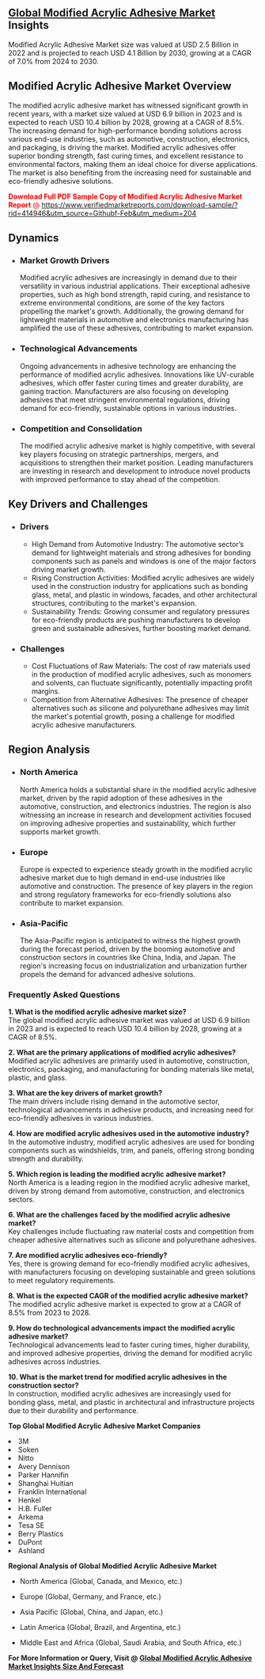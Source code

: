<h2><a href="https://www.verifiedmarketreports.com/download-sample/?rid=414946&amp;utm_source=Githubf&amp;utm_medium=204" target="_blank">Global Modified Acrylic Adhesive Market</a> Insights</h2><p>Modified Acrylic Adhesive Market size was valued at USD 2.5 Billion in 2022 and is projected to reach USD 4.1 Billion by 2030, growing at a CAGR of 7.0% from 2024 to 2030.</p><p> <h2>Modified Acrylic Adhesive Market Overview</h2> <p>The modified acrylic adhesive market has witnessed significant growth in recent years, with a market size valued at USD 6.9 billion in 2023 and is expected to reach USD 10.4 billion by 2028, growing at a CAGR of 8.5%. The increasing demand for high-performance bonding solutions across various end-use industries, such as automotive, construction, electronics, and packaging, is driving the market. Modified acrylic adhesives offer superior bonding strength, fast curing times, and excellent resistance to environmental factors, making them an ideal choice for diverse applications. The market is also benefiting from the increasing need for sustainable and eco-friendly adhesive solutions. <p><span class=""><span style="color: #ff0000;"><strong>Download Full PDF Sample Copy of Modified Acrylic Adhesive Market Report</strong> @ </span><a href="https://www.verifiedmarketreports.com/download-sample/?rid=414946&amp;utm_source=Githubf-Feb&amp;utm_medium=204" target="_blank">https://www.verifiedmarketreports.com/download-sample/?rid=414946&amp;utm_source=Githubf-Feb&amp;utm_medium=204</a></span></p></p> <h2>Dynamics</h2> <ul> <li><h3>Market Growth Drivers</h3> Modified acrylic adhesives are increasingly in demand due to their versatility in various industrial applications. Their exceptional adhesive properties, such as high bond strength, rapid curing, and resistance to extreme environmental conditions, are some of the key factors propelling the market's growth. Additionally, the growing demand for lightweight materials in automotive and electronics manufacturing has amplified the use of these adhesives, contributing to market expansion.</li> <li><h3>Technological Advancements</h3> Ongoing advancements in adhesive technology are enhancing the performance of modified acrylic adhesives. Innovations like UV-curable adhesives, which offer faster curing times and greater durability, are gaining traction. Manufacturers are also focusing on developing adhesives that meet stringent environmental regulations, driving demand for eco-friendly, sustainable options in various industries.</li> <li><h3>Competition and Consolidation</h3> The modified acrylic adhesive market is highly competitive, with several key players focusing on strategic partnerships, mergers, and acquisitions to strengthen their market position. Leading manufacturers are investing in research and development to introduce novel products with improved performance to stay ahead of the competition.</li> </ul> <h2>Key Drivers and Challenges</h2> <ul> <li><h3>Drivers</h3> <ul> <li>High Demand from Automotive Industry: The automotive sector’s demand for lightweight materials and strong adhesives for bonding components such as panels and windows is one of the major factors driving market growth.</li> <li>Rising Construction Activities: Modified acrylic adhesives are widely used in the construction industry for applications such as bonding glass, metal, and plastic in windows, facades, and other architectural structures, contributing to the market's expansion.</li> <li>Sustainability Trends: Growing consumer and regulatory pressures for eco-friendly products are pushing manufacturers to develop green and sustainable adhesives, further boosting market demand.</li> </ul> </li> <li><h3>Challenges</h3> <ul> <li>Cost Fluctuations of Raw Materials: The cost of raw materials used in the production of modified acrylic adhesives, such as monomers and solvents, can fluctuate significantly, potentially impacting profit margins.</li> <li>Competition from Alternative Adhesives: The presence of cheaper alternatives such as silicone and polyurethane adhesives may limit the market's potential growth, posing a challenge for modified acrylic adhesive manufacturers.</li> </ul> </li> </ul> <h2>Region Analysis</h2> <ul> <li><h3>North America</h3> North America holds a substantial share in the modified acrylic adhesive market, driven by the rapid adoption of these adhesives in the automotive, construction, and electronics industries. The region is also witnessing an increase in research and development activities focused on improving adhesive properties and sustainability, which further supports market growth.</li> <li><h3>Europe</h3> Europe is expected to experience steady growth in the modified acrylic adhesive market due to high demand in end-use industries like automotive and construction. The presence of key players in the region and strong regulatory frameworks for eco-friendly solutions also contribute to market expansion.</li> <li><h3>Asia-Pacific</h3> The Asia-Pacific region is anticipated to witness the highest growth during the forecast period, driven by the booming automotive and construction sectors in countries like China, India, and Japan. The region's increasing focus on industrialization and urbanization further propels the demand for advanced adhesive solutions.</li> </ul> <h3>Frequently Asked Questions</h3> <p><strong>1. What is the modified acrylic adhesive market size?</strong><br> The global modified acrylic adhesive market was valued at USD 6.9 billion in 2023 and is expected to reach USD 10.4 billion by 2028, growing at a CAGR of 8.5%.</p> <p><strong>2. What are the primary applications of modified acrylic adhesives?</strong><br> Modified acrylic adhesives are primarily used in automotive, construction, electronics, packaging, and manufacturing for bonding materials like metal, plastic, and glass.</p> <p><strong>3. What are the key drivers of market growth?</strong><br> The main drivers include rising demand in the automotive sector, technological advancements in adhesive products, and increasing need for eco-friendly adhesives in various industries.</p> <p><strong>4. How are modified acrylic adhesives used in the automotive industry?</strong><br> In the automotive industry, modified acrylic adhesives are used for bonding components such as windshields, trim, and panels, offering strong bonding strength and durability.</p> <p><strong>5. Which region is leading the modified acrylic adhesive market?</strong><br> North America is a leading region in the modified acrylic adhesive market, driven by strong demand from automotive, construction, and electronics sectors.</p> <p><strong>6. What are the challenges faced by the modified acrylic adhesive market?</strong><br> Key challenges include fluctuating raw material costs and competition from cheaper adhesive alternatives such as silicone and polyurethane adhesives.</p> <p><strong>7. Are modified acrylic adhesives eco-friendly?</strong><br> Yes, there is growing demand for eco-friendly modified acrylic adhesives, with manufacturers focusing on developing sustainable and green solutions to meet regulatory requirements.</p> <p><strong>8. What is the expected CAGR of the modified acrylic adhesive market?</strong><br> The modified acrylic adhesive market is expected to grow at a CAGR of 8.5% from 2023 to 2028.</p> <p><strong>9. How do technological advancements impact the modified acrylic adhesive market?</strong><br> Technological advancements lead to faster curing times, higher durability, and improved adhesive properties, driving the demand for modified acrylic adhesives across industries.</p> <p><strong>10. What is the market trend for modified acrylic adhesives in the construction sector?</strong><br> In construction, modified acrylic adhesives are increasingly used for bonding glass, metal, and plastic in architectural and infrastructure projects due to their durability and performance.</p> </p><p><strong>Top Global Modified Acrylic Adhesive Market Companies</strong></p><div data-test-id=""><p><li>3M</li><li> Soken</li><li> Nitto</li><li> Avery Dennison</li><li> Parker Hannifin</li><li> Shanghai Huitian</li><li> Franklin International</li><li> Henkel</li><li> H.B. Fuller</li><li> Arkema</li><li> Tesa SE</li><li> Berry Plastics</li><li> DuPont</li><li> Ashland</li></p><div><strong>Regional Analysis of&nbsp;Global Modified Acrylic Adhesive Market</strong></div><ul><li dir="ltr"><p dir="ltr">North America&nbsp;(Global, Canada, and Mexico, etc.)</p></li><li dir="ltr"><p dir="ltr">Europe (Global, Germany, and France, etc.)</p></li><li dir="ltr"><p dir="ltr">Asia Pacific&nbsp;(Global, China, and Japan, etc.)</p></li><li dir="ltr"><p dir="ltr">Latin America&nbsp;(Global, Brazil, and Argentina, etc.)</p></li><li dir="ltr">Middle East and Africa&nbsp;(Global, Saudi Arabia, and South Africa, etc.)</li></ul><p><strong>For More Information or Query, Visit @&nbsp;</strong><strong><a href="https://www.verifiedmarketreports.com/product/modified-acrylic-adhesive-market/?utm_source=Githubf&amp;utm_medium=204" target="_blank">Global Modified Acrylic Adhesive Market Insights Size And Forecast</a></strong></p></div>
